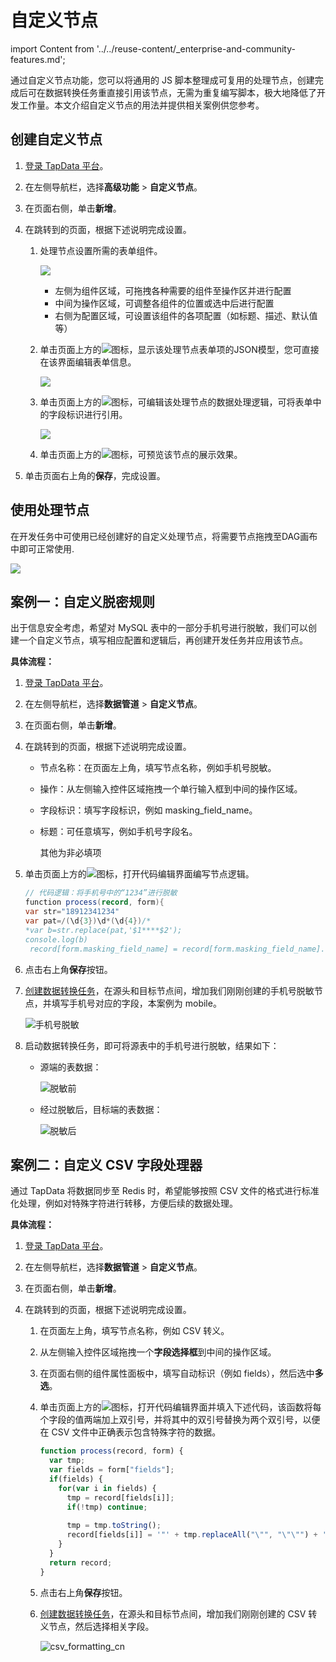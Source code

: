 # 自定义节点

import Content from '../../reuse-content/_enterprise-and-community-features.md';

<Content />

通过自定义节点功能，您可以将通用的 JS 脚本整理成可复用的处理节点，创建完成后可在数据转换任务重直接引用该节点，无需为重复编写脚本，极大地降低了开发工作量。本文介绍自定义节点的用法并提供相关案例供您参考。



## 创建自定义节点

1. [登录 TapData 平台](../log-in.md)。

2. 在左侧导航栏，选择**高级功能** > **自定义节点**。

3. 在页面右侧，单击**新增**。

4. 在跳转到的页面，根据下述说明完成设置。

   1. 处理节点设置所需的表单组件。

      ![](../../images/create_custom_node_2.png)

      * 左侧为组件区域，可拖拽各种需要的组件至操作区并进行配置
      * 中间为操作区域，可调整各组件的位置或选中后进行配置
      * 右侧为配置区域，可设置该组件的各项配置（如标题、描述、默认值等）

   2. 单击页面上方的![](../../images/json_icon.png)图标，显示该处理节点表单项的JSON模型，您可直接在该界面编辑表单信息。

      ![](../../images/create_custom_node_3.png)

   3. 单击页面上方的![](../../images/code_icon.png)图标，可编辑该处理节点的数据处理逻辑，可将表单中的字段标识进行引用。

      ![](../../images/create_custom_node_4.png)

   4. 单击页面上方的![](../../images/preview_icon.png)图标，可预览该节点的展示效果。

5. 单击页面右上角的**保存**，完成设置。



## 使用处理节点

在开发任务中可使用已经创建好的自定义处理节点，将需要节点拖拽至DAG画布中即可正常使用.

![](../../images/create_custom_node_5.png)



## 案例一：自定义脱密规则

出于信息安全考虑，希望对 MySQL 表中的一部分手机号进行脱敏，我们可以创建一个自定义节点，填写相应配置和逻辑后，再创建开发任务并应用该节点。

**具体流程：**

1. [登录 TapData 平台](../log-in.md)。

2. 在左侧导航栏，选择**数据管道** > **自定义节点**。

3. 在页面右侧，单击**新增**。

4. 在跳转到的页面，根据下述说明完成设置。

   * 节点名称：在页面左上角，填写节点名称，例如手机号脱敏。

   * 操作：从左侧输入控件区域拖拽一个单行输入框到中间的操作区域。

   * 字段标识：填写字段标识，例如 masking_field_name。

   * 标题：可任意填写，例如手机号字段名。

     其他为非必填项

5. 单击页面上方的![](../../images/code_icon.png)图标，打开代码编辑界面编写节点逻辑。

   ```java
   // 代码逻辑：将手机号中的“1234”进行脱敏
   function process(record, form){
   var str="18912341234"
   var pat=/(\d{3})\d*(\d{4})/*
   *var b=str.replace(pat,'$1****$2');
   console.log(b)
    record[form.masking_field_name] = record[form.masking_field_name].replace("1234","****"); 
   ```

6. 点击右上角**保存**按钮。

7. [创建数据转换任务](../data-pipeline/data-development/create-task.md)，在源头和目标节点间，增加我们刚刚创建的手机号脱敏节点，并填写手机号对应的字段，本案例为 mobile。

   ![手机号脱敏](../../images/masking_mobile_cn.png)

8. 启动数据转换任务，即可将源表中的手机号进行脱敏，结果如下：

   * 源端的表数据：

     ![脱敏前](../../images/masking_demo1.png)

   * 经过脱敏后，目标端的表数据：
   
     ![脱敏后](../../images/masking_demo2.png)



## <span id="csv-demo">案例二：自定义 CSV 字段处理器</span>

通过 TapData 将数据同步至 Redis 时，希望能够按照 CSV 文件的格式进行标准化处理，例如对特殊字符进行转移，方便后续的数据处理。

**具体流程：**

1. [登录 TapData 平台](../log-in.md)。

2. 在左侧导航栏，选择**数据管道** > **自定义节点**。

3. 在页面右侧，单击**新增**。

4. 在跳转到的页面，根据下述说明完成设置。

   1. 在页面左上角，填写节点名称，例如 CSV  转义。

   2. 从左侧输入控件区域拖拽一个**字段选择框**到中间的操作区域。

   3. 在页面右侧的组件属性面板中，填写自动标识（例如 fields），然后选中**多选**。

   4. 单击页面上方的![](../../images/code_icon.png)图标，打开代码编辑界面并填入下述代码，该函数将每个字段的值两端加上双引号，并将其中的双引号替换为两个双引号，以便在 CSV 文件中正确表示包含特殊字符的数据。

      ```javascript
      function process(record, form) {
        var tmp;
        var fields = form["fields"];
        if(fields) {
          for(var i in fields) {
            tmp = record[fields[i]];
            if(!tmp) continue;
            
            tmp = tmp.toString();
            record[fields[i]] = '"' + tmp.replaceAll("\"", "\"\"") + '"';
          }
        }
        return record;
      }
      ```

   5. 点击右上角**保存**按钮。

   6. [创建数据转换任务](../data-pipeline/data-development/create-task.md)，在源头和目标节点间，增加我们刚刚创建的 CSV 转义节点，然后选择相关字段。

      ![csv_formatting_cn](../../images/csv_formatting_cn.png)